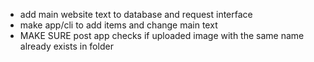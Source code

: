 - add main website text to database and request interface
- make app/cli to add items and change main text
- MAKE SURE post app checks if uploaded image with the same name already exists in folder
